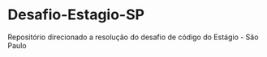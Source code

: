 # Desafio-Estagio-SP
Repositório direcionado a resolução do desafio de código do Estágio - São Paulo
